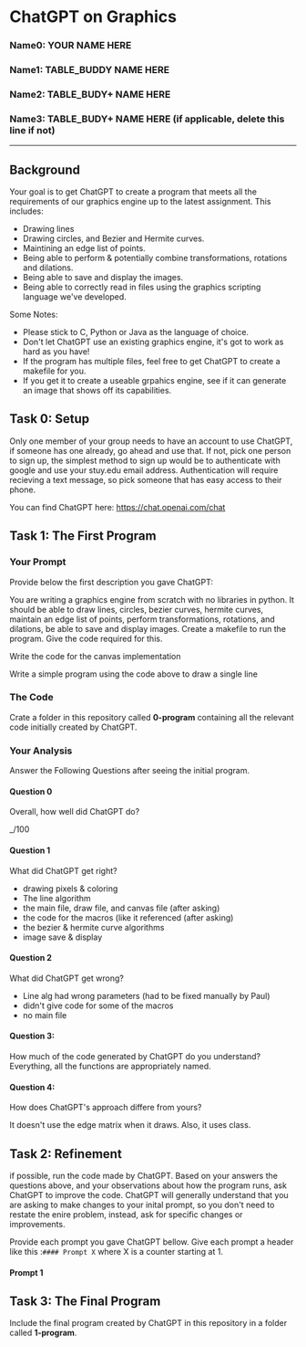 # ChatGPT on Graphics

### Name0: YOUR NAME HERE
### Name1: TABLE_BUDDY NAME HERE
### Name2: TABLE_BUDY+ NAME HERE 
### Name3: TABLE_BUDY+ NAME HERE (if applicable, delete this line if not)

---

## Background
Your goal is to get ChatGPT to create a program that meets all the requirements of our graphics engine up to the latest assignment. This includes:
* Drawing lines
* Drawing circles, and Bezier and Hermite curves.
* Maintining an edge list of points.
* Being able to perform & potentially combine transformations, rotations and dilations.
* Being able to save and display the images.
* Being able to correctly read in files using the graphics scripting language we've developed.

Some Notes:
* Please stick to C, Python or Java as the language of choice.
* Don't let ChatGPT use an existing graphics engine, it's got to work as hard as you have!
* If the program has multiple files, feel free to get ChatGPT to create a makefile for you.
* If you get it to create a useable grpahics engine, see if it can generate an image that shows off its capabilities.



## Task 0: Setup
Only one member of your group needs to have an account to use ChatGPT, if someone has one already, go ahead and use that. If not, pick one person to sign up, the simplest method to sign up would be to authenticate with google and use your stuy.edu email address. Authentication will require recieving a text message, so pick someone that has easy access to their phone.

You can find ChatGPT here: <https://chat.openai.com/chat>

## Task 1: The First Program
### Your Prompt
Provide below the first description you gave ChatGPT:

You are writing a graphics engine from scratch with no libraries in python. It should be able to draw lines, circles, bezier curves, hermite curves, maintain an edge list of points, perform transformations, rotations, and dilations, be able to save and display images. Create a makefile to run the program. Give the code required for this.

Write the code for the canvas implementation

Write a simple program using the code above to draw a single line


### The Code
Crate a folder in this repository called __0-program__ containing all the relevant code initially created by ChatGPT.

### Your Analysis
Answer the Following Questions after seeing the initial program.

#### Question 0
Overall, how well did ChatGPT do?

_/100

#### Question 1
What did ChatGPT get right?
  - drawing pixels & coloring
  - The line algorithm
  - the main file, draw file, and canvas file (after asking)
  - the code for the macros (like it referenced (after asking)
  - the bezier & hermite curve algorithms
  - image save & display
  
#### Question 2
What did ChatGPT get wrong?
  - Line alg had wrong parameters (had to be fixed manually by Paul)
  - didn't give code for some of the macros
  - no main file

#### Question 3:
How much of the code generated by ChatGPT do you understand?
  Everything, all the functions are appropriately named.

#### Question 4:
How does ChatGPT's approach differe from yours?

  It doesn't use the edge matrix when it draws.
  Also, it uses class.


## Task 2: Refinement
if possible, run the code made by ChatGPT. Based on your answers the questions above, and your observations about how the program runs, ask ChatGPT to improve the code. ChatGPT will generally understand that you are asking to make changes to your inital prompt, so you don't need to restate the enire problem, instead, ask for specific changes or improvements.

Provide each prompt you gave ChatGPT bellow. Give each prompt a header like this :`#### Prompt X` where X is a counter starting at 1.
#### Prompt 1

## Task 3: The Final Program
Include the final program created by ChatGPT in this repository in a folder called __1-program__.



